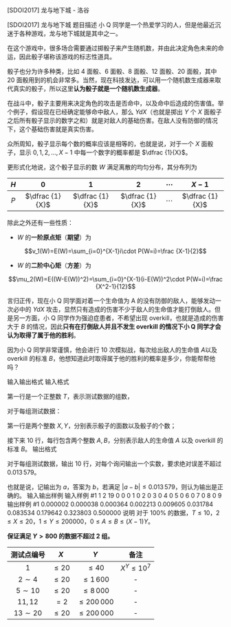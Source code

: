 



[SDOI2017] 龙与地下城 - 洛谷














[SDOI2017] 龙与地下城
题目描述
小 Q 同学是一个热爱学习的人，但是他最近沉迷于各种游戏，龙与地下城就是其中之一。

在这个游戏中，很多场合需要通过掷骰子来产生随机数，并由此决定角色未来的命运，因此骰子堪称该游戏的标志性道具。

骰子也分为许多种类，比如 $4$ 面骰、$6$ 面骰、$8$ 面骰、$12$ 面骰、$20$ 面骰，其中 $20$ 面骰用到的机会非常多。当然，现在科技发达，可以用一个随机数生成器来取代真实的骰子，所以这里**认为骰子就是一个随机数生成器**。

在战斗中，骰子主要用来决定角色的攻击是否命中，以及命中后造成的伤害值。举个例子，假设现在已经确定能够命中敌人，那么 $YdX$（也就是掷出 $Y$ 个 $X$ 面骰子之后所有骰子显示的数字之和）就是对敌人的基础伤害。在敌人没有防御的情况下，这个基础伤害就是真实伤害。

众所周知，骰子显示每个数的概率应该是相等的，也就是说，对于一个 $X$ 面骰子，显示 $0, 1, 2,\dots ,X−1$ 中每一个数字的概率都是 $\dfrac {1}{X}$。

更形式化地说，这个骰子显示的数 $W$ 满足离散的均匀分布，其分布列为

| $H$ | $0$ | $1$ | $2$ | $\cdots$ | $X-1$ |
| :--: | :--: | :--: | :--: | :--: | :--: |
| $P$ | $\dfrac {1}{X}$ | $\dfrac {1}{X}$ | $\dfrac {1}{X}$ | $\cdots$ | $\dfrac {1}{X}$ |


除此之外还有一些性质：

- $W$ 的**一阶原点矩**（**期望**）为

$$v_1(W)=E(W)=\sum_{i=0}^{X-1}i\cdot P(W=i)=\frac {X-1}{2}$$

- $W$ 的**二阶中心矩**（**方差**）为

$$\mu_2(W)=E((W-E(W))^2)=\sum_{i=0}^{X-1}(i-E(W))^2\cdot P(W=i)=\frac {X^2-1}{12}$$

言归正传，现在小 Q 同学面对着一个生命值为 A 的没有防御的敌人，能够发动一次必中的 $YdX$ 攻击，显然只有造成的伤害不少于敌人的生命值才能打倒敌人。但是另一方面，小 Q 同学作为强迫症患者，不希望出现 overkill，也就是造成的伤害大于 $B$ 的情况，因此**只有在打倒敌人并且不发生 overkill 的情况下小 Q 同学才会认为取得了属于他的胜利**。

因为小 Q 同学非常谨慎，他会进行 $10$ 次模拟战，每次给出敌人的生命值 $A$以及 overkill 的标准 $B$，他想知道此时取得属于他的胜利的概率是多少，你能帮帮他吗？

输入输出格式
输入格式

第一行是一个正整数 $T$，表示测试数据的组数，

对于每组测试数据：

第一行是两个整数 $X,Y$，分别表示骰子的面数以及骰子的个数；

接下来 $10$ 行，每行包含两个整数 $A,B$，分别表示敌人的生命值 $A$ 以及 overkill 的标准 $B$。
输出格式

对于每组测试数据，输出 $10$ 行，对每个询问输出一个实数，要求绝对误差不超过 $0.013\, 579$。

也就是说，记输出为 $a$，答案为 $b$，若满足 $|a-b|\leq 0.013\,579$，则认为输出是正确的。
输入输出样例
输入样例 #1
1
2 19
0 0
0 1
0 2
0 3
0 4
0 5
0 6
0 7
0 8
0 9
输出样例 #1
0.000002
0.000038
0.000364
0.002213
0.009605
0.031784
0.083534
0.179642
0.323803
0.500000
说明
对于 $100\%$ 的数据，$T \leq 10$，$2 \leq X \leq 20$，$1 \leq Y \leq 200000$，$0 \leq A \leq B \leq (X-1)Y$。

**保证满足 $Y > 800$ 的数据不超过 $2$ 组。**

| 测试点编号 | $X$ | $Y$ | 备注 |
| :--: | :--: | :--: | :--: |
| $1$ | $\le 20$ | $\le 40$ | $X^Y\le 10^7$ |
| $2\sim 4$ | $\le 20$ | $\le 1\, 600$ | - |
| $5\sim 10$ | $\le 20$ | $\le 8\, 000$ | - |
| $11,12$ | $=2$ | $\le 200\, 000$ | - |
| $13\sim 20$ | $\le 20$ | $\le 200\, 000$ | - |







